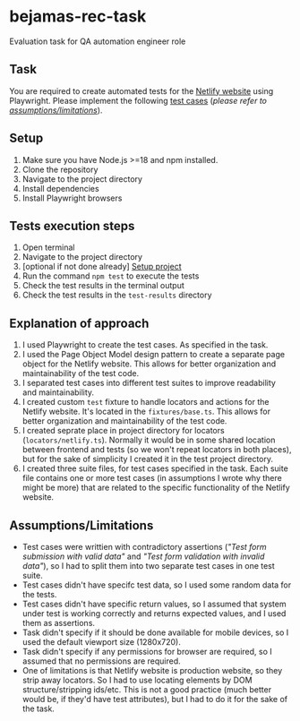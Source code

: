 # bejamas-rec-task

Evaluation task for QA automation engineer role

## Task

You are required to create automated tests for the [Netlify website](https://www.netlify.com/) using Playwright. Please implement the following [test cases](./TEST_CASES.md) (*please refer to [assumptions/limitations](#assumptionslimitations)*).

## Setup

1. Make sure you have Node.js >=18 and npm installed.
2. Clone the repository
3. Navigate to the project directory
4. Install dependencies
5. Install Playwright browsers

## Tests execution steps

1. Open terminal
2. Navigate to the project directory
3. [optional if not done already] [Setup project](#setup)
4. Run the command `npm test` to execute the tests
5. Check the test results in the terminal output
6. Check the test results in the `test-results` directory

## Explanation of approach

1. I used Playwright to create the test cases. As specified in the task.
2. I used the Page Object Model design pattern to create a separate page object for the Netlify website. This allows for better organization and maintainability of the test code.
3. I separated test cases into different test suites to improve readability and maintainability.
4. I created custom `test` fixture to handle locators and actions for the Netlify website. It's located in the `fixtures/base.ts`. This allows for better organization and maintainability of the test code.
5. I created seprate place in project directory for locators (`locators/netlify.ts`). Normally it would be in some shared location between frontend and tests (so we won't repeat locators in both places), but for the sake of simplicity I created it in the test project directory.
6. I created three suite files, for test cases specified in the task. Each suite file contains one or more test cases (in assumptions I wrote why there might be more) that are related to the specific functionality of the Netlify website.

## Assumptions/Limitations

- Test cases were writtien with contradictory assertions (*"Test form submission with valid data"* and *"Test form validation with invalid data"*), so I had to split them into two separate test cases in one test suite.
- Test cases didn't have specifc test data, so I used some random data for the tests.
- Test cases didn't have specific return values, so I assumed that system under test is working correctly and returns expected values, and I used them as assertions.
- Task didn't specify if it should be done available for mobile devices, so I used the default viewport size (1280x720).
- Task didn't specify if any permissions for browser are required, so I assumed that no permissions are required.
- One of limitations is that Netlify website is production website, so they strip away locators. So I had to use locating elements by DOM structure/stripping ids/etc. This is not a good practice (much better would be, if they'd have test attributes), but I had to do it for the sake of the task.